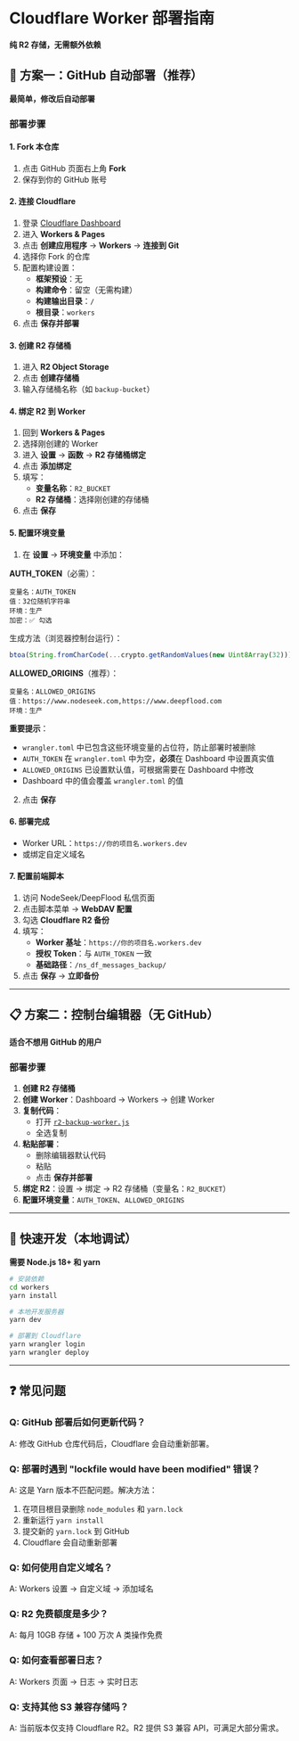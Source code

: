 # Cloudflare Worker 部署指南

**纯 R2 存储，无需额外依赖**

## 🚀 方案一：GitHub 自动部署（推荐）

**最简单，修改后自动部署**

### 部署步骤

#### 1. Fork 本仓库
1. 点击 GitHub 页面右上角 **Fork**
2. 保存到你的 GitHub 账号

#### 2. 连接 Cloudflare
1. 登录 [Cloudflare Dashboard](https://dash.cloudflare.com/)
2. 进入 **Workers & Pages**
3. 点击 **创建应用程序** → **Workers** → **连接到 Git**
4. 选择你 Fork 的仓库
5. 配置构建设置：
   - **框架预设**：无
   - **构建命令**：留空（无需构建）
   - **构建输出目录**：`/`
   - **根目录**：`workers`
6. 点击 **保存并部署**

#### 3. 创建 R2 存储桶
1. 进入 **R2 Object Storage**
2. 点击 **创建存储桶**
3. 输入存储桶名称（如 `backup-bucket`）

#### 4. 绑定 R2 到 Worker
1. 回到 **Workers & Pages**
2. 选择刚创建的 Worker
3. 进入 **设置** → **函数** → **R2 存储桶绑定**
4. 点击 **添加绑定**
5. 填写：
   - **变量名称**：`R2_BUCKET`
   - **R2 存储桶**：选择刚创建的存储桶
6. 点击 **保存**

#### 5. 配置环境变量
1. 在 **设置** → **环境变量** 中添加：

**AUTH_TOKEN**（必需）：
```
变量名：AUTH_TOKEN
值：32位随机字符串
环境：生产
加密：✅ 勾选
```

生成方法（浏览器控制台运行）：
```javascript
btoa(String.fromCharCode(...crypto.getRandomValues(new Uint8Array(32))))
```

**ALLOWED_ORIGINS**（推荐）：
```
变量名：ALLOWED_ORIGINS
值：https://www.nodeseek.com,https://www.deepflood.com
环境：生产
```

**重要提示**：
- `wrangler.toml` 中已包含这些环境变量的占位符，防止部署时被删除
- `AUTH_TOKEN` 在 `wrangler.toml` 中为空，**必须**在 Dashboard 中设置真实值
- `ALLOWED_ORIGINS` 已设置默认值，可根据需要在 Dashboard 中修改
- Dashboard 中的值会覆盖 `wrangler.toml` 的值

2. 点击 **保存**

#### 6. 部署完成
- Worker URL：`https://你的项目名.workers.dev`
- 或绑定自定义域名

#### 7. 配置前端脚本
1. 访问 NodeSeek/DeepFlood 私信页面
2. 点击脚本菜单 → **WebDAV 配置**
3. 勾选 **Cloudflare R2 备份**
4. 填写：
   - **Worker 基址**：`https://你的项目名.workers.dev`
   - **授权 Token**：与 `AUTH_TOKEN` 一致
   - **基础路径**：`/ns_df_messages_backup/`
5. 点击 **保存** → **立即备份**

---

## 📋 方案二：控制台编辑器（无 GitHub）

**适合不想用 GitHub 的用户**

### 部署步骤

1. **创建 R2 存储桶**
2. **创建 Worker**：Dashboard → Workers → 创建 Worker
3. **复制代码**：
   - 打开 [`r2-backup-worker.js`](r2-backup-worker.js)
   - 全选复制
4. **粘贴部署**：
   - 删除编辑器默认代码
   - 粘贴
   - 点击 **保存并部署**
5. **绑定 R2**：设置 → 绑定 → R2 存储桶（变量名：`R2_BUCKET`）
6. **配置环境变量**：`AUTH_TOKEN`、`ALLOWED_ORIGINS`

---

## 🔧 快速开发（本地调试）

**需要 Node.js 18+ 和 yarn**

```bash
# 安装依赖
cd workers
yarn install

# 本地开发服务器
yarn dev

# 部署到 Cloudflare
yarn wrangler login
yarn wrangler deploy
```

---

## ❓ 常见问题

### Q: GitHub 部署后如何更新代码？
A: 修改 GitHub 仓库代码后，Cloudflare 会自动重新部署。

### Q: 部署时遇到 "lockfile would have been modified" 错误？
A: 这是 Yarn 版本不匹配问题。解决方法：
1. 在项目根目录删除 `node_modules` 和 `yarn.lock`
2. 重新运行 `yarn install`
3. 提交新的 `yarn.lock` 到 GitHub
4. Cloudflare 会自动重新部署

### Q: 如何使用自定义域名？
A: Workers 设置 → 自定义域 → 添加域名

### Q: R2 免费额度是多少？
A: 每月 10GB 存储 + 100 万次 A 类操作免费

### Q: 如何查看部署日志？
A: Workers 页面 → 日志 → 实时日志

### Q: 支持其他 S3 兼容存储吗？
A: 当前版本仅支持 Cloudflare R2。R2 提供 S3 兼容 API，可满足大部分需求。